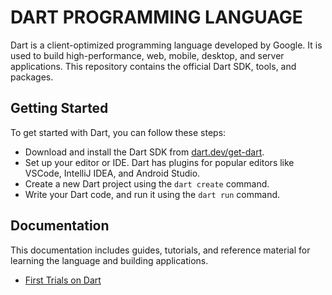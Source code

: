 # DART PROGRAMMING LANGUAGE

Dart is a client-optimized programming language developed by Google. It is used to build high-performance, web, mobile, desktop, and server applications. This repository contains the official Dart SDK, tools, and packages.

## Getting Started

To get started with Dart, you can follow these steps:

- Download and install the Dart SDK from [dart.dev/get-dart](https://dart.dev/get-dart).
- Set up your editor or IDE. Dart has plugins for popular editors like VSCode, IntelliJ IDEA, and Android Studio.
- Create a new Dart project using the `dart create` command.
- Write your Dart code, and run it using the `dart run` command.

## Documentation

This documentation includes guides, tutorials, and reference material for learning the language and building applications.

- [First Trials on Dart](./2022.01.31_var.list.set.map.txt)
